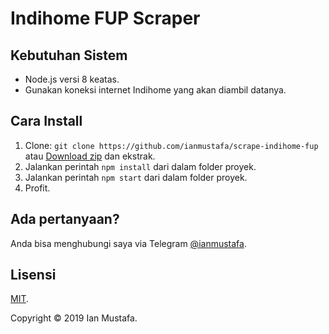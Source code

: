 # Indihome FUP Scraper

## Kebutuhan Sistem
* Node.js versi 8 keatas.
* Gunakan koneksi internet Indihome yang akan diambil datanya.

## Cara Install
1. Clone: `git clone https://github.com/ianmustafa/scrape-indihome-fup` atau [Download zip](https://github.com/ianmustafa/scrape-indihome-fup/archive/master.zip) dan ekstrak.
2. Jalankan perintah `npm install` dari dalam folder proyek.
3. Jalankan perintah `npm start` dari dalam folder proyek.
4. Profit.

## Ada pertanyaan?
Anda bisa menghubungi saya via Telegram [@ianmustafa](https://telegram.me/ianmustafa).

## Lisensi
[MIT](http://opensource.org/licenses/MIT).

Copyright © 2019 Ian Mustafa.
